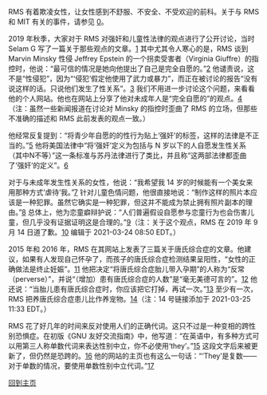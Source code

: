 RMS 有着欺凌女性，让女性感到不舒服、不安全、不受欢迎的前科。关于与 RMS 和 MIT 有关的事件，请参见 [0]。

[0]: https://selamjie.medium.com/remove-richard-stallman-appendix-a-a7e41e784f88

2019 年秋季，大家对于 RMS 对强奸和儿童性法律的观点进行了公开讨论，当时 Selam G 写了一篇关于那些观点的文章。[1]
其中尤其令人寒心的是，RMS 谈到 Marvin Minsky 性侵 Jeffrey Epstein 的一个拐卖受害者（Virginia Giuffre）的指控时，他说：“最可信的情况是她向他提出了自己是完全自愿的。”[2]
他谴责说，这不是“性侵犯”，因为“‘侵犯’假定他使用了武力或暴力”，而正在被讨论的报告“没有说这样的话。只说他们发生了性关系”。[3]
我们不用进一步讨论这个问题，来看看他的个人网站。他也在网站上分享了他对未成年人是“完全自愿的”的观点。[4]（注：虽然一些新闻报道在讨论对 Minsky 的指控时歪曲了 RMS 的立场，但那些不准确的描述和 RMS 此前发表的观点一致。）

[1]: https://web.archive.org/web/20210325013429/https://selamjie.medium.com/remove-richard-stallman-fec6ec210794
[2]: https://web.archive.org/web/20210325013629/https://www.vice.com/en/article/9ke3ke/famed-computer-scientist-richard-stallman-described-epstein-victims-as-entirely-willing
[3]: https://web.archive.org/web/20210325013629/https://www.vice.com/en/article/9ke3ke/famed-computer-scientist-richard-stallman-described-epstein-victims-as-entirely-willing
[4]: https://web.archive.org/web/20210325013706/https://stallman.org/archives/2018-jul-oct.html#23_September_2018_(Cody_Wilson)

他经常反复提到：“将青少年自愿的的性行为贴上‘强奸’的标签，这样的法律是不正当的。”[5]
他将美国法律中“将‘强奸’定义为包括与 N 岁以下的人自愿发生性关系（其中N不等）”这一条标准与苏丹法律进行了类比，并且称“这两部法律都歪曲了‘强奸’的定义”。[6]

[5]: https://web.archive.org/web/20210325013844/https://stallman.org/archives/2017-sep-dec.html#13_November_2017_(Jelani_Maraj)
[6]: https://web.archive.org/web/20210325013942/https://stallman.org/archives/2018-may-aug.html#14_May_2018_(Death_sentence_in_Sudan)

对于与未成年发生性关系的女性，他说：“我希望我 14 岁的时候能有一个美女来用那种方式‘虐待’我。”[7]
针对儿童色情问题，他很直接地说：“制作这样的照片本应该是一种犯罪。虽然它确实是一种犯罪，但这并不能成为禁止拥有照片副本的理由。”[8]
总体上，他为恋童癖辩护说：“人们普遍假设自愿参与恋童行为也会伤害儿童，但几乎没有证据证明这是合理的。”[9]（注：关于这个观点，RMS
在 2019 年 9 月 14 日道了歉。[10]
编辑于 2021-03-24 08:50 EDT。）

[7]: https://web.archive.org/web/20210325014110/https://stallman.org/archives/2015-mar-jun.html#5_June_2015_(Law_being_an_ass)
[8]: https://web.archive.org/web/20210325014131/https://stallman.org/archives/2014-jul-oct.html#26_October_2014_(Prison_for_cartoon)
[9]: https://web.archive.org/web/20210325014249/https://stallman.org/archives/2012-nov-feb.html#04_January_2013_(Pedophilia)
[10]: https://web.archive.org/web/20210325015259/https://stallman.org/archives/2019-jul-oct.html#14_September_2019_(Sex_between_an_adult_and_a_child_is_wrong)

2015 年和 2016 年，RMS 在其网站上发表了三篇关于唐氏综合症的文章。他建议，如果有人发现自己怀孕了，而孩子的唐氏综合症检测结果呈阳性，“女性的正确做法是终止妊娠”。[11]
他把决定“将唐氏综合症胎儿带入孕期”的人称为“反常（perverse）”，并说“（增加）患有唐氏综合症的人数”是“毫无美德可言的”。[12]
他还说：“当胎儿患有唐氏综合症时，你应该把它打掉，再试一次。”[13]
至少有一次，RMS 把养唐氏综合症患儿比作养宠物。[14]（注：14 号链接添加于 2021-03-25 11:33 EDT。）

[11]: https://web.archive.org/web/20210325014348/https://stallman.org/archives/2016-jul-oct.html#31_October_2016_(Down's_syndrome)
[12]: https://web.archive.org/web/20210325014343/https://stallman.org/archives/2015-jul-oct.html#21_October_2015_(Mistaking_a_fetus_for_a_baby)
[13]: https://web.archive.org/web/20210325014628/https://stallman.org/archives/2016-mar-jun.html#23_April_2016_(Fetuses_with_Downs_syndrome)
[14]: https://web.archive.org/web/20161107050933/https://stallman.org/archives/2016-jul-oct.html#31_October_2016_(Down's_syndrome)

RMS 花了好几年的时间来反对使用人们的正确代词。这只不过是一种变相的跨性别恐惧症。在初版《GNU 友好交流指南》中，他写道：“在英语中，有多种方式可以用第三人称单数代词来表达性别中立，你不必使用‘they’。”[15]
这段文字后来被更新了，但仍然是恐跨的。[16]
他的网站的主页也有这么一句话：“‘They’是复数——对于单数的情况，要使用单数性别中立代词。”[17]

[15]: https://web.archive.org/web/20181022140126/https://www.gnu.org/philosophy/kind-communication.html
[16]: https://web.archive.org/web/20210325014959/https://www.gnu.org/philosophy/kind-communication.html
[17]: https://web.archive.org/web/20210325014851/https://stallman.org/

[回到主页][18]

[18]: https://rms-open-letter.github.io/
